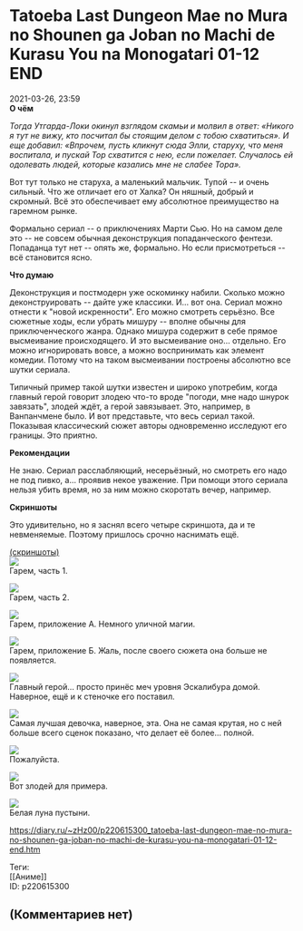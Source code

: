 Tatoeba Last Dungeon Mae no Mura no Shounen ga Joban no Machi de Kurasu You na Monogatari 01-12 END
===================================================================================================

  
2021-03-26, 23:59  
  **О чём**    
   
  *Тогда Утгарда-Локи окинул взглядом скамьи и молвил в ответ: «Никого я тут не вижу, кто посчитал бы стоящим делом с тобою схватиться». И еще добавил: «Впрочем, пусть кликнут сюда Элли, старуху, что меня воспитала, и пускай Тор схватится с нею, если пожелает. Случалось ей одолевать людей, которые казались мне не слабее Тора».*    
   
 Вот тут только не старуха, а маленький мальчик. Тупой -- и очень сильный. Что же отличает его от Халка? Он няшный, добрый и скромный. Всё это обеспечивает ему абсолютное преимущество на гаремном рынке.   
   
 Формально сериал -- о приключениях Марти Сью. Но на самом деле это -- не совсем обычная деконструкция попаданческого фентези. Попаданца тут нет -- опять же, формально. Но если присмотреться -- всё становится ясно.   
   
  **Что думаю**    
   
 Деконструкция и постмодерн уже оскоминку набили. Сколько можно деконструировать -- дайте уже классики. И... вот она. Сериал можно отнести к "новой искренности". Его можно смотреть серьёзно. Все сюжетные ходы, если убрать мишуру -- вполне обычны для приключенческого жанра. Однако мишура содержит в себе прямое высмеивание происходящего. И это высмеивание оно... отдельно. Его можно игнорировать вовсе, а можно воспринимать как элемент комедии. Потому что на таком высмеивании построены абсолютно все шутки сериала.   
   
 Типичный пример такой шутки известен и широко употребим, когда главный герой говорит злодею что-то вроде "погоди, мне надо шнурок завязать", злодей ждёт, а герой завязывает. Это, например, в Ванпанчмене было. И вот представьте, что весь сериал такой. Показывая классический сюжет авторы одновременно исследуют его границы. Это приятно.   
   
  **Рекомендации**    
   
 Не знаю. Сериал расслабляющий, несерьёзный, но смотреть его надо не под пивко, а... проявив некое уважение. При помощи этого сериала нельзя убить время, но за ним можно скоротать вечер, например.   
   
  **Скриншоты**    
   
 Это удивительно, но я заснял всего четыре скриншота, да и те невменяемые. Поэтому пришлось срочно наснимать ещё.   
   
  [(скриншоты)](https://zHz00.diary.ru/p220615300.htm?index=1#linkmore220615300m1)       
  [![](pics/2TT8OTFl.png)](https://i.imgur.com/2TT8OTF.png)    
 Гарем, часть 1.   
   
  [![](pics/KyntM4ql.png)](https://i.imgur.com/KyntM4q.png)    
 Гарем, часть 2.   
   
  [![](pics/alHxDall.png)](https://i.imgur.com/alHxDal.png)    
 Гарем, приложение А. Немного уличной магии.   
   
  [![](pics/CAXzULrl.png)](https://i.imgur.com/CAXzULr.png)    
 Гарем, приложение Б. Жаль, после своего сюжета она больше не появляется.   
   
  [![](pics/BbmFyLOl.png)](https://i.imgur.com/BbmFyLO.png)    
 Главный герой... просто принёс меч уровня Эскалибура домой. Наверное, ещё и к стеночке его поставил.   
   
  [![](pics/rscGAhql.png)](https://i.imgur.com/rscGAhq.png)    
 Самая лучшая девочка, наверное, эта. Она не самая крутая, но с ней больше всего сценок показано, что делает её более... полной.   
   
  [![](pics/84g7TEvl.png)](https://i.imgur.com/84g7TEv.png)    
 Пожалуйста.   
   
  [![](pics/XvvNGvxl.png)](https://i.imgur.com/XvvNGvx.png)    
 Вот злодей для примера.   
   
  [![](pics/9DU9btIl.png)](https://i.imgur.com/9DU9btI.png)    
 Белая луна пустыни.   
      
  
<https://diary.ru/~zHz00/p220615300_tatoeba-last-dungeon-mae-no-mura-no-shounen-ga-joban-no-machi-de-kurasu-you-na-monogatari-01-12-end.htm>  
  
Теги:  
[[Аниме]]  
ID: p220615300  


(Комментариев нет)
------------------
